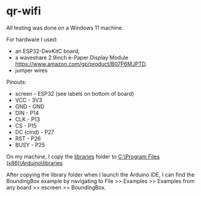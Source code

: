# qr-wifi

All testing was done on a Windows 11 machine.


For hardware I used:
- an ESP32-DevKitC board, 
- a waveshare 2.9inch e-Paper Display Module https://www.amazon.com/gp/product/B07P6MJPTD.
- jumper wires


Pinouts:
- screen - ESP32 (see labels on bottom of board)
- VCC - 3V3
- GND - GND
- DIN - P14
- CLK - P13
- CS - P15
- DC (cmd) - P27
- RST - P26
- BUSY - P25


On my machine, I copy the [libraries](.\libraries) folder to [C:\Program Files (x86)\Arduino\libraries](C:\Program%20Files%20(x86)\Arduino\libraries)


After copying the library folder when I launch the Arduino IDE, I can find the BoundingBox example by navigating to File >> Examples >> Examples from any board >> escreen >> BoundingBox.
